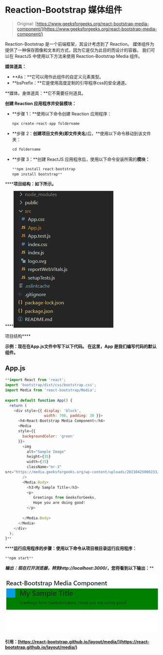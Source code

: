 # Reaction-Bootstrap 媒体组件

> Original: [https://www.geeksforgeeks.org/react-bootstrap-media-component/](https://www.geeksforgeeks.org/react-bootstrap-media-component/)

Reaction-Bootstrap 是一个前端框架，其设计考虑到了 Reaction。 媒体组件为提供了一种保存图像和文本的方式，因为它是仅为此目的而设计的容器。 我们可以在 ReactJS 中使用以下方法来使用 Reaction-Bootstrap Media 组件。

**媒体道具：**

*   **As：**它可以用作此组件的自定义元素类型。
*   **bsPrefix：**它是使用高度定制的引导程序css的安全通道。

**媒体。身体道具：**它不需要任何道具。

**创建 Reaction 应用程序并安装模块：**

*   **步骤 1：**使用以下命令创建 Reaction 应用程序：

    ```jsx
    npx create-react-app foldername
    ```

*   **步骤 2：**创建项目文件夹(即文件夹名**)后，**使用以下命令移动到该文件夹：

    ```jsx
    cd foldername
    ```

*   **步骤 3：**创建 ReactJS 应用程序后，使用以下命令安装所需的****模块：****

    ```jsx
    **npm install react-bootstrap 
    npm install bootstrap**
    ```

******项目结构：**如下所示。****

****![](img/f04ae0d8b722a9fff0bd9bd138b29c23.png)

项目结构**** 

******示例：**现在在**App.js**文件中写下以下代码。 在这里，App 是我们编写代码的默认组件。****

## ****App.js****

```jsx
**import React from 'react';
import 'bootstrap/dist/css/bootstrap.css';
import Media from 'react-bootstrap/Media';

export default function App() {
  return (
    <div style={{ display: 'block', 
                  width: 700, padding: 30 }}>
      <h4>React-Bootstrap Media Component</h4>
      <Media
      style={{
        backgroundColor: 'green'
      }}>
        <img
          alt="Sample Image"
          height={35}
          width={35}
          className="mr-3"
src="https://media.geeksforgeeks.org/wp-content/uploads/20210425000233/test-300x297.png"
        />
        <Media.Body>
          <h3>My Sample Title</h3>
          <p>
             Greetings from GeeksforGeeks, 
             Hope you are doing good!
          </p>

        </Media.Body>
      </Media>
    </div>
  );
}**
```

******运行应用程序的步骤：**使用以下命令从项目根目录运行应用程序：****

```jsx
**npm start**
```

******输出：**现在打开浏览器，转到***http://localhost:3000/***，您将看到以下输出：****

****![](img/15ae82bb8c0c362abcabeb793c25db5b.png)****

******引用：**[https://react-bootstrap.github.io/layout/media/](https://react-bootstrap.github.io/layout/media/)****